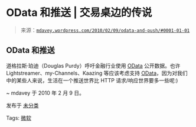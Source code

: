 <!--yml

分类：未分类

date: 2024-05-18 06:12:16

-->

# OData 和推送 | 交易桌边的传说

> 来源：[`mdavey.wordpress.com/2010/02/09/odata-and-push/#0001-01-01`](https://mdavey.wordpress.com/2010/02/09/odata-and-push/#0001-01-01)

## OData 和推送

道格拉斯·珀迪（Douglas Purdy）呼吁金融行业使用 [OData](http://www.douglaspurdy.com/2010/02/08/odata-a-personal-scenario/) 公开数据。也许 Lightstreamer、my-Channels、Kaazing 等应该考虑支持 [OData](http://www.douglaspurdy.com/2010/02/01/odata-the-movie/)，因为对我们中的某些人来说，生活在一个推送世界比 HTTP 请求/响应世界要多一些呢:)

~ mdavey 于 2010 年 2 月 9 日。

发布于 [未分类](https://mdavey.wordpress.com/category/uncategorized/)

Tags: [微软](https://mdavey.wordpress.com/tag/microsoft/)
